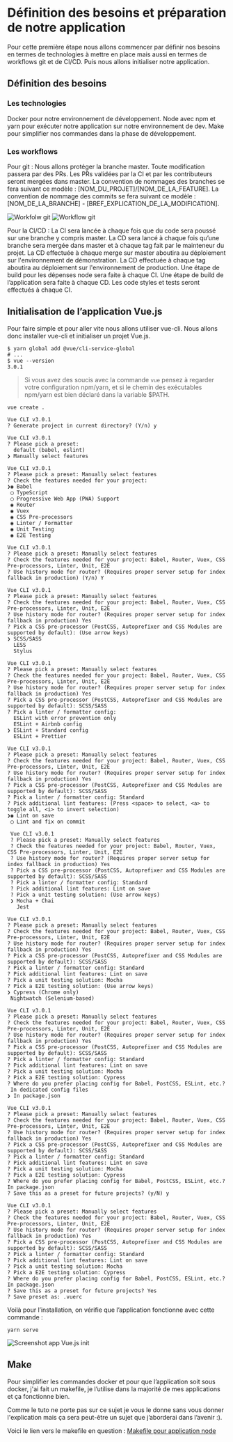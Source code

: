# Définition des besoins et préparation de notre application

Pour cette première étape nous allons commencer par définir nos besoins en termes de technologies à mettre en place mais aussi en termes de workflows git et de CI/CD. Puis nous allons initialiser notre application.

## Définition des besoins

### Les technologies
Docker pour notre environnement de développement.
Node avec npm et yarn pour exécuter notre application sur notre environnement de dev.
Make pour simplifier nos commandes dans la phase de développement.

### Les workflows
Pour git :
Nous allons protéger la branche master.
Toute modification passera par des PRs.
Les PRs validées par la CI et par les contributeurs seront mergées dans master.
La convention de nommages des branches se fera suivant ce modèle : [NOM_DU_PROJET]/[NOM_DE_LA_FEATURE].
La convention de nommage des commits se fera suivant ce modèle : [NOM_DE_LA_BRANCHE] - [BREF_EXPLICATION_DE_LA_MODIFICATION].

![Workfolw git ](https://storage.googleapis.com/tutos/assets/2018-07-18-gitlab-ci-js/workflow-git.png)
![Workflow git](https://storage.googleapis.com/tutos/assets/2018-07-18-gitlab-ci-js/workflow-git.svg)

Pour la CI/CD :
La CI sera lancée à chaque fois que du code sera poussé sur une branche y compris master.
La CD sera lancé à chaque fois qu’une branche sera mergée dans master et à chaque tag fait par le mainteneur du projet.
La CD effectuée à chaque merge sur master aboutira au déploiement sur l'environnement de démonstration.
La CD effectuée à chaque tag aboutira au déploiement sur l'environnement de production.
Une étape de build pour les dépenses node sera faite à chaque CI.
Une étape de build de l’application sera faite à chaque CD.
Les code styles et tests seront effectués à chaque CI.

<!-- TODO: schema ou autre -->

## Initialisation de l’application Vue.js

Pour faire simple et pour aller vite nous allons utiliser vue-cli. Nous allons donc installer vue-cli et initialiser un projet Vue.js.

```
$ yarn global add @vue/cli-service-global
# ...
$ vue --version
3.0.1
```

> Si vous avez des soucis avec la commande `vue` pensez à regarder votre configuration npm/yarn, et si le chemin des exécutables npm/yarn est bien déclaré dans la variable $PATH.

```
vue create .

Vue CLI v3.0.1
? Generate project in current directory? (Y/n) y

Vue CLI v3.0.1
? Please pick a preset:
  default (babel, eslint)
❯ Manually select features

Vue CLI v3.0.1
? Please pick a preset: Manually select features
? Check the features needed for your project:
❯◉ Babel
 ◯ TypeScript
 ◯ Progressive Web App (PWA) Support
 ◉ Router
 ◉ Vuex
 ◉ CSS Pre-processors
 ◉ Linter / Formatter
 ◉ Unit Testing
 ◉ E2E Testing

Vue CLI v3.0.1
? Please pick a preset: Manually select features
? Check the features needed for your project: Babel, Router, Vuex, CSS Pre-processors, Linter, Unit, E2E
? Use history mode for router? (Requires proper server setup for index fallback in production) (Y/n) Y

Vue CLI v3.0.1
? Please pick a preset: Manually select features
? Check the features needed for your project: Babel, Router, Vuex, CSS Pre-processors, Linter, Unit, E2E
? Use history mode for router? (Requires proper server setup for index fallback in production) Yes
? Pick a CSS pre-processor (PostCSS, Autoprefixer and CSS Modules are supported by default): (Use arrow keys)
❯ SCSS/SASS
  LESS
  Stylus

Vue CLI v3.0.1
? Please pick a preset: Manually select features
? Check the features needed for your project: Babel, Router, Vuex, CSS Pre-processors, Linter, Unit, E2E
? Use history mode for router? (Requires proper server setup for index fallback in production) Yes
? Pick a CSS pre-processor (PostCSS, Autoprefixer and CSS Modules are supported by default): SCSS/SASS
? Pick a linter / formatter config:
  ESLint with error prevention only
  ESLint + Airbnb config
❯ ESLint + Standard config
  ESLint + Prettier

Vue CLI v3.0.1
? Please pick a preset: Manually select features
? Check the features needed for your project: Babel, Router, Vuex, CSS Pre-processors, Linter, Unit, E2E
? Use history mode for router? (Requires proper server setup for index fallback in production) Yes
? Pick a CSS pre-processor (PostCSS, Autoprefixer and CSS Modules are supported by default): SCSS/SASS
? Pick a linter / formatter config: Standard
? Pick additional lint features: (Press <space> to select, <a> to toggle all, <i> to invert selection)
❯◉ Lint on save
 ◯ Lint and fix on commit

 Vue CLI v3.0.1
 ? Please pick a preset: Manually select features
 ? Check the features needed for your project: Babel, Router, Vuex, CSS Pre-processors, Linter, Unit, E2E
 ? Use history mode for router? (Requires proper server setup for index fallback in production) Yes
 ? Pick a CSS pre-processor (PostCSS, Autoprefixer and CSS Modules are supported by default): SCSS/SASS
 ? Pick a linter / formatter config: Standard
 ? Pick additional lint features: Lint on save
 ? Pick a unit testing solution: (Use arrow keys)
 ❯ Mocha + Chai
   Jest

Vue CLI v3.0.1
? Please pick a preset: Manually select features
? Check the features needed for your project: Babel, Router, Vuex, CSS Pre-processors, Linter, Unit, E2E
? Use history mode for router? (Requires proper server setup for index fallback in production) Yes
? Pick a CSS pre-processor (PostCSS, Autoprefixer and CSS Modules are supported by default): SCSS/SASS
? Pick a linter / formatter config: Standard
? Pick additional lint features: Lint on save
? Pick a unit testing solution: Mocha
? Pick a E2E testing solution: (Use arrow keys)
❯ Cypress (Chrome only)
 Nightwatch (Selenium-based)

Vue CLI v3.0.1
? Please pick a preset: Manually select features
? Check the features needed for your project: Babel, Router, Vuex, CSS Pre-processors, Linter, Unit, E2E
? Use history mode for router? (Requires proper server setup for index fallback in production) Yes
? Pick a CSS pre-processor (PostCSS, Autoprefixer and CSS Modules are supported by default): SCSS/SASS
? Pick a linter / formatter config: Standard
? Pick additional lint features: Lint on save
? Pick a unit testing solution: Mocha
? Pick a E2E testing solution: Cypress
? Where do you prefer placing config for Babel, PostCSS, ESLint, etc.?
 In dedicated config files
❯ In package.json

Vue CLI v3.0.1
? Please pick a preset: Manually select features
? Check the features needed for your project: Babel, Router, Vuex, CSS Pre-processors, Linter, Unit, E2E
? Use history mode for router? (Requires proper server setup for index fallback in production) Yes
? Pick a CSS pre-processor (PostCSS, Autoprefixer and CSS Modules are supported by default): SCSS/SASS
? Pick a linter / formatter config: Standard
? Pick additional lint features: Lint on save
? Pick a unit testing solution: Mocha
? Pick a E2E testing solution: Cypress
? Where do you prefer placing config for Babel, PostCSS, ESLint, etc.? In package.json
? Save this as a preset for future projects? (y/N) y

Vue CLI v3.0.1
? Please pick a preset: Manually select features
? Check the features needed for your project: Babel, Router, Vuex, CSS Pre-processors, Linter, Unit, E2E
? Use history mode for router? (Requires proper server setup for index fallback in production) Yes
? Pick a CSS pre-processor (PostCSS, Autoprefixer and CSS Modules are supported by default): SCSS/SASS
? Pick a linter / formatter config: Standard
? Pick additional lint features: Lint on save
? Pick a unit testing solution: Mocha
? Pick a E2E testing solution: Cypress
? Where do you prefer placing config for Babel, PostCSS, ESLint, etc.? In package.json
? Save this as a preset for future projects? Yes
? Save preset as: .vuerc
```
Voilà pour l’installation, on vérifie que l’application fonctionne avec cette commande :

```
yarn serve
```
![Screenshot app Vue.js init](https://storage.googleapis.com/tutos/assets/2018-07-18-gitlab-ci-js/screenshot-app-vue-js-init.png)

## Make

Pour simplifier les commandes docker et pour que l’application soit sous docker, j'ai fait un makefile, je l’utilise dans la majorité de mes applications et ça fonctionne bien.

Comme le tuto ne porte pas sur ce sujet je vous le donne sans vous donner l'explication mais ça sera peut-être un sujet que j’aborderai dans l’avenir :).

Voici le lien vers le makefile en question : [Makefile pour application node](link)
